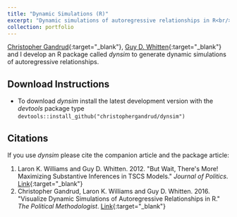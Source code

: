 ```yaml
---
title: "Dynamic Simulations (R)"
excerpt: "Dynamic simulations of autoregressive relationships in R<br/><img src='/images/dynsim2.jpeg'>"
collection: portfolio
---
```


[Christopher Gandrud](https://christophergandrud.blogspot.com/p/biocontact.html){:target="_blank"}, [Guy D. Whitten](https://bush.tamu.edu/faculty/gwhitten/){:target="_blank"} and I develop an R package called *dynsim* to generate dynamic simulations of autoregressive relationships.

## Download Instructions
* To download *dynsim* install the latest development version with the *devtools* package type `devtools::install_github("christophergandrud/dynsim")`

## Citations
If you use *dynsim* please cite the companion article and the package article:
1. Laron K. Williams and Guy D. Whitten. 2012. "But Wait, There's More! Maximizing Substantive Inferences in TSCS Models." *Journal of Politics*. [Link](https://doi.org/10.1017/S0022381612000473){:target="_blank"}
2. Christopher Gandrud, Laron K. Williams and Guy D. Whitten. 2016. "Visualize Dynamic Simulations of Autoregressive Relationships in R." *The Political Methodologist*. [Link](https://thepoliticalmethodologist.wordpress.com/wp-content/uploads/2016/08/tpm_v23_n2.pdf){:target="_blank"}
